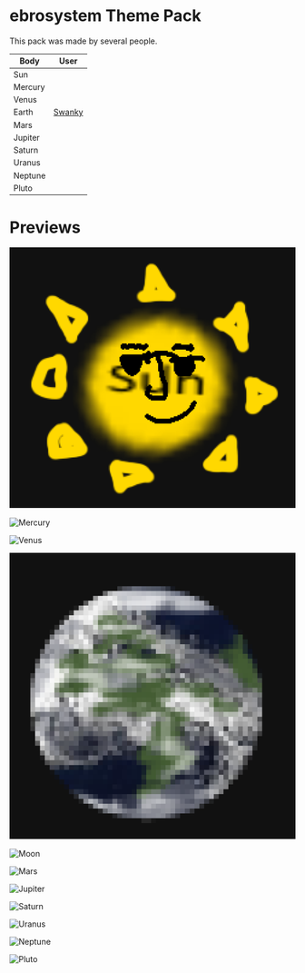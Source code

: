 # ebrosystem Theme Pack

This pack was made by several people.

| Body        | User                                      |
| ----------- | ---------------------------------------   |
| Sun         | []() |
| Mercury     | []() |
| Venus       | []() |
| Earth       | [Swanky](https://media.discordapp.net/attachments/850178936020664370/949924540719448064/withered_cat2.png)   |
| Mars        | []() |
| Jupiter     | []() |
| Saturn      | []() |
| Uranus      | []() |
| Neptune     | []() |
| Pluto       | []() |

# Previews

![Sun](./Sun.png)

![Mercury](./Mercury.png)

![Venus](./Venus.png)

![Earth](./Earth.png)

![Moon](./Moon.png)

![Mars](./Mars.png)

![Jupiter](./Jupiter.png)

![Saturn](./Saturn.png)

![Uranus](./Uranus.png)

![Neptune](./Neptune.png)

![Pluto](./Pluto.png)
